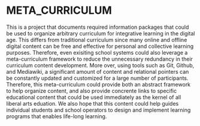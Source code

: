 # META_CURRICULUM

This is a project that documents required information packages that could be used to organize arbitrary curriculum for integrative learning in the digital age. This differs from traditional curriculum since many online and offline digital content can be free and effective for personal and collective learning purposes. Therefore, even exisiting school systems could also leverage a meta-curriculum framework to reduce the unnecessary redundancy in their curriculum content development. More over, using tools such as Git, Github, and Mediawiki, a significant amount of content and relational pointers can be constantly updated and customized for a large number of participants. Therefore, this meta-curriculum could provide both an abstract framework to help organize content, and also provide concrente links to specific educational content that could be used immediately as the kernel of all liberal arts eduation. We also hope that this content could help guides individual students and school operators to design and implement learning programs that enables life-long learning. 
